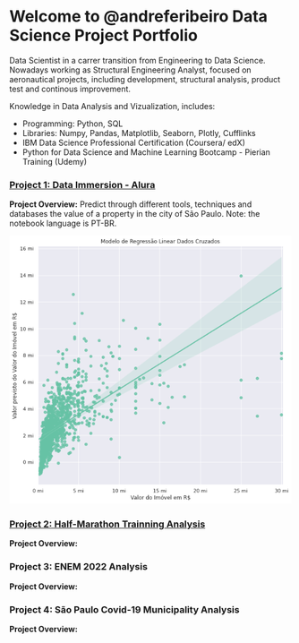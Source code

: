# Welcome to @andreferibeiro Data Science Project Portfolio
Data Scientist in a carrer transition from Engineering to Data Science. Nowadays working as Structural Engineering Analyst, focused on aeronautical projects, including development, structural analysis, product test and continous improvement.

Knowledge in Data Analysis and Vizualization, includes:
- Programming: Python, SQL
- Libraries: Numpy, Pandas, Matplotlib, Seaborn, Plotly, Cufflinks
- IBM Data Science Professional Certification (Coursera/ edX)
- Python for Data Science and Machine Learning Bootcamp - Pierian Training (Udemy)

### [Project 1: Data Immersion - Alura](https://github.com/andreferibeiro/imersao_dados_alura)
**Project Overview:** Predict through different tools, techniques and databases the value of a property in the city of São Paulo.
Note: the notebook language is PT-BR.

![](images/Aula_05b.png)


### [Project 2: Half-Marathon Trainning Analysis](https://github.com/andreferibeiro/half-marathon-EDA)
**Project Overview:** 


### Project 3: ENEM 2022 Analysis
**Project Overview:** 


### Project 4: São Paulo Covid-19 Municipality Analysis
**Project Overview:** 

